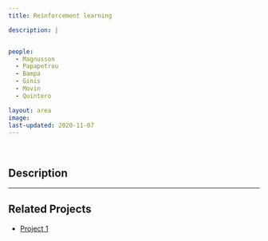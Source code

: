 ```yaml
---
title: Reinforcement learning

description: |


people:
  - Magnusson
  - Papapetrou
  - Bampa
  - Ginis
  - Movin
  - Quintero

layout: area
image: 
last-updated: 2020-11-07
---
```


<br>

## Description

---

## Related Projects

- [Project 1](../_projects/covid.md)

